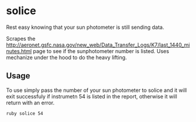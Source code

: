 solice
========

Rest easy knowing that your sun photometer is still sending data. 

Scrapes the http://aeronet.gsfc.nasa.gov/new_web/Data_Transfer_Logs/K7/last_1440_minutes.html page to see if 
the sunphotometer number is listed. Uses mechanize under the hood to do the heavy lifting.

Usage
-----
To use simply pass the number of your sun photometer to solice and it will exit successfuly if instrumetn
54 is listed in the report, otherwise it will return with an error.

    ruby solice 54
